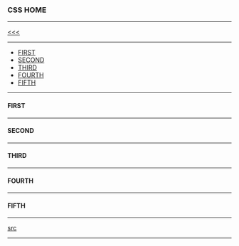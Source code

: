 
### CSS HOME

---

[<<<](#)

---

* <a href="#1">FIRST</a>
* <a href="#2">SECOND</a>
* <a href="#3">THIRD</a>
* <a href="#4">FOURTH</a>
* <a href="#5">FIFTH</a>

---

<h4 id="1">FIRST</h4>

---

<h4 id="2">SECOND</h4>

---

<h4 id="3">THIRD</h4>

---

<h4 id="4">FOURTH</h4>

---

<h4 id="5">FIFTH</h4>

---

[src](#)

---
